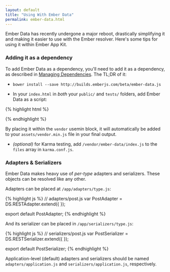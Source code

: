 ```yaml
---
layout: default
title: "Using With Ember Data"
permalink: ember-data.html
---
```


Ember Data has recently undergone a major reboot, drastically simplifying it and making it easier to use with the Ember resolver. Here's some tips for using it within Ember App Kit.

### Adding it as a dependency

To add Ember Data as a dependency, you'll need to add it as a dependency, as described in [Managing Dependencies](/guides/managing-dependencies.html). The TL;DR of it:

* `bower install --save http://builds.emberjs.com/beta/ember-data.js`

* In your `index.html` in *both* your `public/` and `tests/` folders, add Ember Data as a script:

{% highlight html %}
<head>
  <!-- build:js(.) assets/vendor.min.js -->
  <!-- ... -->
  <script src="/vendor/ember-data/index.js"></script>
  <!-- endbuild -->
</head>
{% endhighlight %}

By placing it within the `vendor` usemin block, it will automatically be added to your `assets/vendor.min.js` file in your final output.

* *(optional)* for Karma testing, add `/vendor/ember-data/index.js` to the `files` array in `karma.conf.js`.

### Adapters & Serializers

Ember Data makes heavy use of *per-type* adapters and serializers. These objects can be resolved like any other.

Adapters can be placed at `/app/adapters/type.js`:

{% highlight js %}
// adapters/post.js
var PostAdapter = DS.RESTAdapter.extend({
});

export default PostAdapter;
{% endhighlight %}

And its serializer can be placed in `/app/serializers/type.js`:

{% highlight js %}
// serializers/post.js
var PostSerializer = DS.RESTSerializer.extend({
});

export default PostSerializer;
{% endhighlight %}

Application-level (default) adapters and serializers should be named `adapters/application.js` and `serializers/application.js`, respectively.

